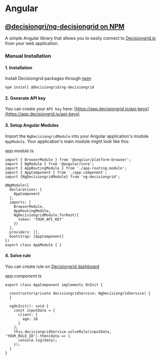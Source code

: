 # Angular

## [@decisiongri/ng-decisiongrid on NPM](https://www.npmjs.com/package/@decisiongrid/ng-decisiongrid) 

A simple Angular library that allows you to easily connect to [Decisiongrid.io](https://decisiongrid.io/) from your web application.

### Manual Installation

#### 1. Installation

Install Decisiongrid packages through [npm](https://www.npmjs.com/package/@decisiongrid/ng-decisiongrid):

```text
npm install @decisiongrid/ng-decisiongrid
```

#### 2. Generate API key

You can create your `API key` here: [https://app.decisiongrid.io/api-keys](https://app.decisiongrid.io/api-keys)

#### 3. Setup Angular Modules

Import the `NgDecisiongridModule` into your Angular application's module `AppModule`. Your application's main module might look like this:

_app.module.ts_

```text
import { BrowserModule } from '@angular/platform-browser';
import { NgModule } from '@angular/core';
import { AppRoutingModule } from './app-routing.module';
import { AppComponent } from './app.component';
import {NgDecisiongridModule} from 'ng-decisiongrid';

@NgModule({
  declarations: [
    AppComponent
  ],
  imports: [
    BrowserModule,
    AppRoutingModule,
    NgDecisiongridModule.forRoot({
      token: 'YOUR_API_KEY'
    })
  ],
  providers: [],
  bootstrap: [AppComponent]
})
export class AppModule { }
```


#### 4. Solve rule

You can create rule on [Decisiongrid dashboard](https://app.decisiongrid.io/)

_app.component.ts_

```text
export class AppComponent implements OnInit {
  
  constructor(private decisiongridService: NgDecisiongridService) {
  }

  ngOnInit(): void {
    const inputData = {
      client: {
        age: 18
      }
    };
    this.decisiongridService.solveRule(inputData, 'YOUR_RULE_ID').then(data => {
      console.log(data);
    });
  }
}
```

